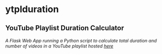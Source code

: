 # ytplduration
## YouTube Playlist Duration Calculator
###### A Flask Web App running a Python script to calculate total duration and number of videos in a YouTube playlist hosted [here](https://disturbedbrown1-ytplduration.glitch.me/)
